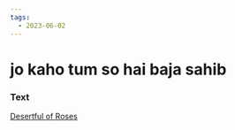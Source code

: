 ```yaml
---
tags:
  - 2023-06-02
---
```

# jo kaho tum so hai baja sahib

### Text
[Desertful of Roses](http://www.columbia.edu/itc/mealac/pritchett/00garden/07c/0775/index_0775.html)

